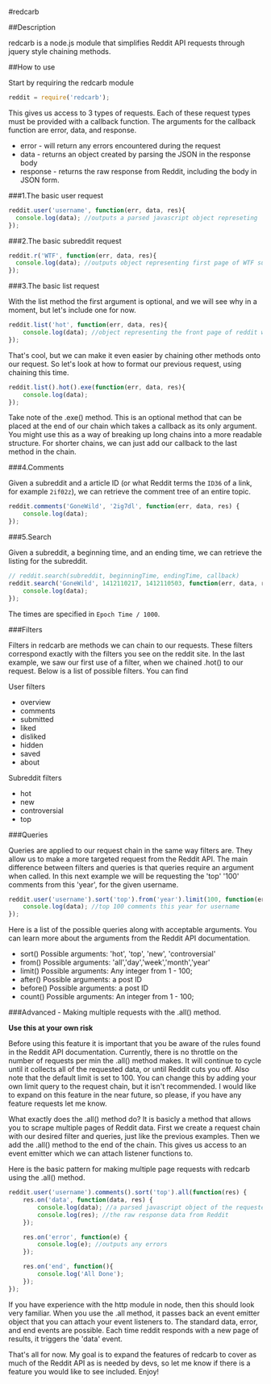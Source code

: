 #redcarb

##Description

redcarb is a node.js module that simplifies Reddit API requests through jquery style chaining methods.  

##How to use

Start by requiring the redcarb module

```javascript
reddit = require('redcarb');
```

This gives us access to 3 types of requests. Each of these request types must be provided with a callback function.  The arguments for the callback function are error, data, and response.
* error - will return any errors encountered during the request
* data - returns an object created by parsing the JSON  in the response body
* response - returns the raw response from Reddit, including the body in JSON form.

###1.The basic user request


```javascript
reddit.user('username', function(err, data, res){
  console.log(data); //outputs a parsed javascript object represeting
});
```

###2.The basic subreddit request


```javascript
reddit.r('WTF', function(err, data, res){
  console.log(data); //outputs object representing first page of WTF subreddit
});	
```

###3.The basic list request

With the list method the first argument is optional, and we will see why in a moment, but let's include one for now.

```javascript
reddit.list('hot', function(err, data, res){
	console.log(data); //object representing the front page of reddit w/ 'hot' filter
});
```

That's cool, but we can make it even easier by chaining other methods onto our request.  So let's look at how to format our previous request, using chaining this time.

```javascript
reddit.list().hot().exe(function(err, data, res){
	console.log(data);
});
```
Take note of the .exe() method.  This is an optional method that can be placed at the end of our chain which takes a callback as its only argument.  You might use this as a way of breaking up long chains into a more readable structure.  For shorter chains, we can just add our callback to the last method in the chain.

###4.Comments

Given a subreddit and a article ID (or what Reddit terms the `ID36` of a link, for example `2if02z`), we can retrieve the comment tree of an entire topic. 

```javascript
reddit.comments('GoneWild', '2ig7dl', function(err, data, res) {
	console.log(data);
});
```

###5.Search

Given a subreddit, a beginning time, and an ending time, we can retrieve the listing for the subreddit.

```javascript
// reddit.search(subreddit, beginningTime, endingTime, callback)
reddit.search('GoneWild', 1412110217, 1412110503, function(err, data, res) {
	console.log(data);
});
```

The times are specified in `Epoch Time / 1000`.

###Filters

Filters in redcarb are methods we can chain to our requests.  These filters correspond exactly with the filters you see on the reddit site. In the last example, we saw our first use of a filter, when we chained .hot() to our request.  Below is a list of possible filters.  You can find 


User filters
 
* overview
* comments
* submitted
* liked
* disliked
* hidden
* saved
* about
 
Subreddit filters

* hot
* new
* controversial
* top

###Queries

Queries are applied to our request chain in the same way filters are.  They allow us to make a more targeted request from the Reddit API.  The main difference between filters and queries is that queries require an argument when called. In this next example we will be requesting the 'top' '100' comments from this 'year', for the given username.

```javascript
reddit.user('username').sort('top').from('year').limit(100, function(err, data, res){
	console.log(data); //top 100 comments this year for username
});
```
Here is a list of the possible queries along with acceptable arguments. You can learn more about the arguments from the Reddit API documentation.

* sort() 
	Possible arguments: 'hot', 'top', 'new', 'controversial' 
* from()
	Possible arguments: 'all','day','week','month','year'
* limit()
	Possible arguments: Any integer from 1 - 100;
* after()
	Possible arguments: a post ID
* before()
	Possible arguments: a post ID
* count()
	Possible arguments: An integer from 1 - 100;

###Advanced - Making multiple requests with the .all() method.

**Use this at your own risk** 

Before using this feature it is important that you be aware of the rules found in the Reddit API documentation.  Currently, there is no throttle on the number of requests per min the .all()  method makes.  It will continue to cycle until it collects all of the requested data, or until Reddit cuts you off. Also note that the default limit is set to 100.  You can change this by adding your own limit query to the request chain, but it isn't recommended.  I would like to expand on this feature in the near future, so please, if you have any feature requests let me know.


What exactly does the .all() method do? It is basicly a method that allows you to scrape multiple pages of Reddit data. First we create a request chain with our desired filter and queries, just like the previous examples.  Then we add the .all() method to the end of the chain. This gives us access to an event emitter which we can attach listener functions to.  

Here is the basic pattern for making multiple page requests with redcarb using the .all() method.

```javascript
reddit.user('username').comments().sort('top').all(function(res) {
	res.on('data', function(data, res) {
		console.log(data); //a parsed javascript object of the requested data
		console.log(res); //the raw response data from Reddit
	});

	res.on('error', function(e) {
		console.log(e); //outputs any errors
	});

	res.on('end', function(){
		console.log('All Done');
	});
});
```

If you have experience with the http module in node, then this should look very familiar.  When you use the .all method, it passes back an event emitter object that you can attach your event listeners to. The standard data, error, and end events are possible. Each time reddit responds with a new page of results, it triggers the 'data' event.

That's all for now. My goal is to expand the features of redcarb to cover as much of the Reddit API as is needed by devs, so let me know if there is a feature you would like to see included. Enjoy!
